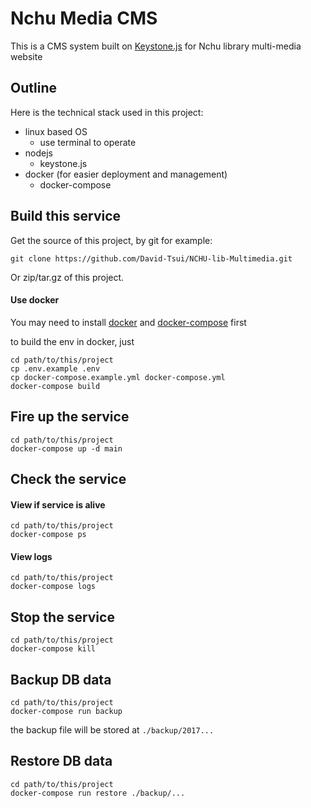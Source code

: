 # Nchu Media CMS

This is a CMS system built on [Keystone.js](http://keystonejs.com/) for Nchu library multi-media website

## Outline

Here is the technical stack used in this project:

* linux based OS
  * use terminal to operate
* nodejs
  * keystone.js
* docker (for easier deployment and management)
  * docker-compose

## Build this service

Get the source of this project, by git for example:

```
git clone https://github.com/David-Tsui/NCHU-lib-Multimedia.git
```

Or zip/tar.gz of this project.

#### Use docker

You may need to install [docker](https://www.docker.com/community-edition) and [docker-compose](https://docs.docker.com/compose/install/) first

to build the env in docker, just

```
cd path/to/this/project
cp .env.example .env
cp docker-compose.example.yml docker-compose.yml
docker-compose build
```

## Fire up the service

```
cd path/to/this/project
docker-compose up -d main
```

## Check the service

#### View if service is alive

```
cd path/to/this/project
docker-compose ps
```

#### View logs

```
cd path/to/this/project
docker-compose logs
```

## Stop the service

```
cd path/to/this/project
docker-compose kill
```

## Backup DB data

```
cd path/to/this/project
docker-compose run backup
```

the backup file will be stored at `./backup/2017...`

## Restore DB data

```
cd path/to/this/project
docker-compose run restore ./backup/...
```

